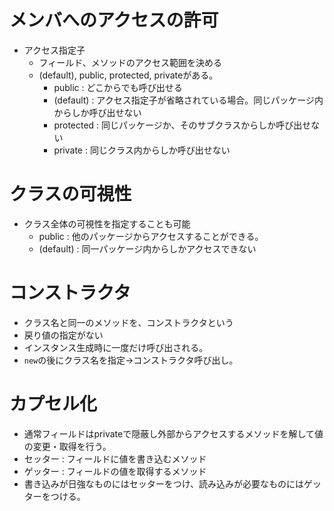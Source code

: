 # メンバへのアクセスの許可
* アクセス指定子
  * フィールド、メソッドのアクセス範囲を決める
  * (default), public, protected, privateがある。
    * public : どこからでも呼び出せる
    * (default) : アクセス指定子が省略されている場合。同じパッケージ内からしか呼び出せない
    * protected : 同じパッケージか、そのサブクラスからしか呼び出せない
    * private : 同じクラス内からしか呼び出せない

# クラスの可視性
* クラス全体の可視性を指定することも可能
  * public : 他のパッケージからアクセスすることができる。
  * (default) : 同一パッケージ内からしかアクセスできない

# コンストラクタ
* クラス名と同一のメソッドを、コンストラクタという
* 戻り値の指定がない
* インスタンス生成時に一度だけ呼び出される。
* `new`の後にクラス名を指定→コンストラクタ呼び出し。

# カプセル化
* 通常フィールドはprivateで隠蔽し外部からアクセスするメソッドを解して値の変更・取得を行う。
* セッター : フィールドに値を書き込むメソッド
* ゲッター : フィールドの値を取得するメソッド
* 書き込みが日強なものにはセッターをつけ、読み込みが必要なものにはゲッターをつける。
